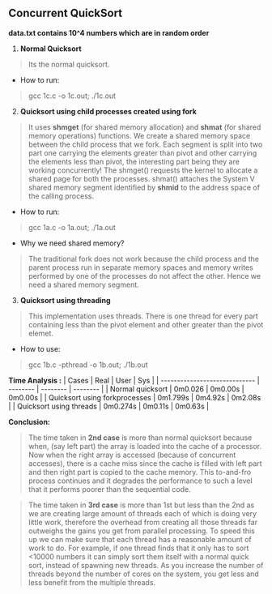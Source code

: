 ## Concurrent QuickSort  

**data.txt contains 10^4 numbers which are in random order**

  
1.  **Normal Quicksort**
> Its the normal quicksort.
- How to run:
> gcc 1c.c -o 1c.out;
> ./1c.out

2.  **Quicksort using child processes created using fork**

> It uses **shmget** (for shared memory allocation) and **shmat** (for shared memory operations) functions. We create a shared memory space between the child process that we fork. Each segment is split into two part one carrying the elements greater than pivot and other carrying the elements less than pivot, the interesting part being they are working concurrently! The shmget() requests the kernel to allocate a shared page for both the processes. shmat() attaches the System V shared memory segment identified by **shmid** to the address space of the calling process.

 - How to run: 
> gcc 1a.c -o 1a.out;
> ./1a.out

 
- Why we need shared memory?
 
> The traditional fork does not work because the child process and the parent process run in separate memory spaces and memory writes performed by one of the processes do not affect the other. Hence we need a shared memory segment.

  

3.  **Quicksort using threading**

  > This implementation uses threads. There is one thread for every part containing less than the pivot element and other greater than the pivot elemet.
 - How to use:
> gcc 1b.c -pthread -o 1b.out;
> ./1b.out

  

**Time Analysis :**
| Cases | Real | User | Sys |
| ----------------------------- | -------- | -------- | -------- |
| Normal quicksort | 0m0.026 | 0m0.00s | 0m0.00s |
| Quicksort using forkprocesses | 0m1.799s | 0m4.92s | 0m2.08s |
| Quicksort using threads | 0m0.274s | 0m0.11s | 0m0.63s |
  

**Conclusion:**

> The time taken in **2nd case** is more than normal quicksort because when, (say left part) the array is loaded into the cache of a processor. Now when the right array is accessed (because of concurrent accesses), there is a cache miss since the cache is filled with left part and then right part is copied to the cache memory. This to-and-fro process continues and it degrades the performance to such a level that it performs poorer than the sequential code.

> The time taken in **3rd case** is more than 1st but less than the 2nd as we are creating large amount of threads each of which is doing very little work, therefore the overhead from creating all those threads far outweighs the gains you get from parallel processing. To speed this up we can make sure that each thread has a reasonable amount of work to do. For example, if one thread finds that it only has to sort <10000 numbers it can simply sort them itself with a normal quick sort, instead of spawning new threads. As you increase the number of threads beyond the number of cores on the system, you get less and less benefit from the multiple threads.